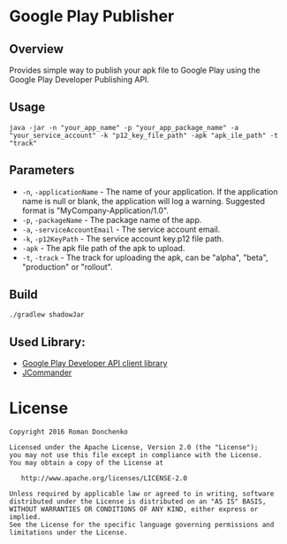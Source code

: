 # Google Play Publisher

## Overview

Provides simple way to publish your apk file to Google Play using the Google Play Developer Publishing API.

## Usage
```java -jar -n "your_app_name" -p "your_app_package_name" -a "your_service_account" -k "p12_key_file_path" -apk "apk_ile_path" -t "track"```

## Parameters
- `-n`, `-applicationName` - The name of your application. If the application name is null or blank, the application will log a warning. Suggested format is "MyCompany-Application/1.0".
- `-p`, `-packageName` - The package name of the app.
- `-a`, `-serviceAccountEmail` - The service account email.
- `-k`, `-p12KeyPath` - The service account key.p12 file path.
- `-apk` - The apk file path of the apk to upload.
- `-t`, `-track` - The track for uploading the apk, can be "alpha", "beta", "production" or "rollout".

## Build
`./gradlew shadowJar`

## Used Library:
  - [Google Play Developer API client library](https://developers.google.com/android-publisher/libraries)
  - [JCommander](https://github.com/cbeust/jcommander)

License
=======

    Copyright 2016 Roman Donchenko

    Licensed under the Apache License, Version 2.0 (the "License");
    you may not use this file except in compliance with the License.
    You may obtain a copy of the License at

       http://www.apache.org/licenses/LICENSE-2.0

    Unless required by applicable law or agreed to in writing, software
    distributed under the License is distributed on an "AS IS" BASIS,
    WITHOUT WARRANTIES OR CONDITIONS OF ANY KIND, either express or implied.
    See the License for the specific language governing permissions and
    limitations under the License.